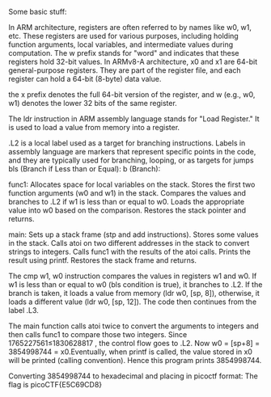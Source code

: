 Some basic stuff:

In ARM architecture, registers are often referred to by names like w0, w1, etc. These registers are used for various purposes, including holding function arguments, local variables, and intermediate values during computation. The w prefix stands for "word" and indicates that these registers hold 32-bit values.
In ARMv8-A architecture, x0 and x1 are 64-bit general-purpose registers. They are part of the register file, and each register can hold a 64-bit (8-byte) data value. 

the x prefix denotes the full 64-bit version of the register, and w (e.g., w0, w1) denotes the lower 32 bits of the same register.

The ldr instruction in ARM assembly language stands for "Load Register." It is used to load a value from memory into a register.	

.L2 is a local label used as a target for branching instructions. Labels in assembly language are markers that represent specific points in the code, and they are typically used for branching, looping, or as targets for jumps
bls (Branch if Less than or Equal):
b (Branch):

func1:
Allocates space for local variables on the stack.
Stores the first two function arguments (w0 and w1) in the stack.
Compares the values and branches to .L2 if w1 is less than or equal to w0.
Loads the appropriate value into w0 based on the comparison.
Restores the stack pointer and returns.

main:
Sets up a stack frame (stp and add instructions).
Stores some values in the stack.
Calls atoi on two different addresses in the stack to convert strings to integers.
Calls func1 with the results of the atoi calls.
Prints the result using printf.
Restores the stack frame and returns.

The cmp w1, w0 instruction compares the values in registers w1 and w0.
If w1 is less than or equal to w0 (bls condition is true), it branches to .L2.
If the branch is taken, it loads a value from memory (ldr w0, [sp, 8]), otherwise, it loads a different value (ldr w0, [sp, 12]).
The code then continues from the label .L3.

The main function calls atoi twice to convert the arguments to integers and then calls func1 to compare those two integers. Since 1765227561≤1830628817 , the control flow goes to .L2. Now w0 = [sp+8] = 3854998744 = x0.Eventually, when printf is called, the value stored in x0 will be printed (calling convention). Hence this program prints 3854998744.

Converting 3854998744 to hexadecimal and placing in picoctf format:
The flag is picoCTF{E5C69CD8}

